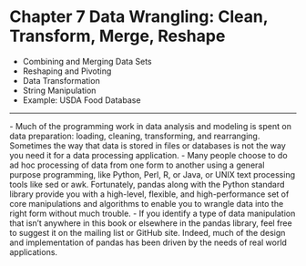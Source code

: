 Chapter 7 Data Wrangling: Clean, Transform, Merge, Reshape
============================================================
- Combining and Merging Data Sets
- Reshaping and Pivoting
- Data Transformation
- String Manipulation
- Example: USDA Food Database

<hr>
- Much of the programming work in data analysis and modeling is spent on data preparation:
loading, cleaning, transforming, and rearranging. Sometimes the way that data
is stored in files or databases is not the way you need it for a data processing application.
- Many people choose to do ad hoc processing of data from one form to another using
a general purpose programming, like Python, Perl, R, or Java, or UNIX text processing
tools like sed or awk. Fortunately, pandas along with the Python standard library provide
you with a high-level, flexible, and high-performance set of core manipulations
and algorithms to enable you to wrangle data into the right form without much trouble.
- If you identify a type of data manipulation that isn’t anywhere in this book or elsewhere
in the pandas library, feel free to suggest it on the mailing list or GitHub site. Indeed,
much of the design and implementation of pandas has been driven by the needs of real
world applications.
